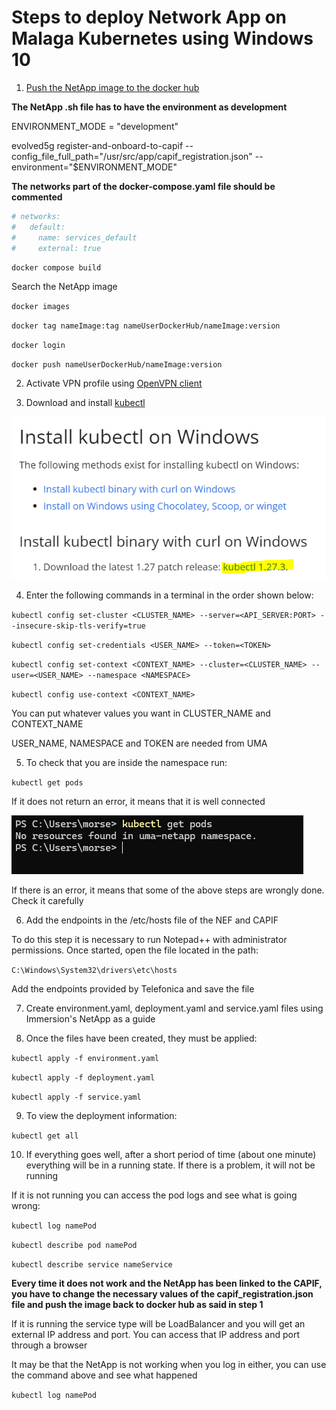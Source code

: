 # Steps to deploy Network App on Malaga Kubernetes using Windows 10

1. [Push the NetApp image to the docker hub](https://www.youtube.com/watch?v=EIHY_CY5J0k&ab_channel=DailyCodeBuffer)

**The NetApp .sh file has to have the environment as development**

ENVIRONMENT_MODE = "development"

evolved5g register-and-onboard-to-capif --config_file_full_path="/usr/src/app/capif_registration.json" --environment="$ENVIRONMENT_MODE"

**The networks part of the docker-compose.yaml file should be commented**

```yaml
# networks:
#   default:
#     name: services_default
#     external: true
```

`docker compose build`

Search the NetApp image

`docker images`

`docker tag nameImage:tag nameUserDockerHub/nameImage:version`

`docker login`

`docker push nameUserDockerHub/nameImage:version`

2. Activate VPN profile using [OpenVPN client](https://openvpn.net/client/client-connect-vpn-for-windows/)

3. Download and install [kubectl](https://kubernetes.io/docs/tasks/tools/install-kubectl-windows/)

![respuesta](./images/Kubectl.PNG)

4. Enter the following commands in a terminal in the order shown below:

`kubectl config set-cluster <CLUSTER_NAME> --server=<API_SERVER:PORT> --insecure-skip-tls-verify=true`

`kubectl config set-credentials <USER_NAME> --token=<TOKEN>`

`kubectl config set-context <CONTEXT_NAME> --cluster=<CLUSTER_NAME> --user=<USER_NAME> --namespace <NAMESPACE>`

`kubectl config use-context <CONTEXT_NAME>`

You can put whatever values you want in CLUSTER_NAME and CONTEXT_NAME

USER_NAME, NAMESPACE and TOKEN are needed from UMA

5. To check that you are inside the namespace run:

`kubectl get pods`

If it does not return an error, it means that it is well connected

![respuesta](./images/Response.PNG)

If there is an error, it means that some of the above steps are wrongly done. Check it carefully

6. Add the endpoints in the /etc/hosts file of the NEF and CAPIF

To do this step it is necessary to run Notepad++ with administrator permissions. Once started, open the file located in the path:

`C:\Windows\System32\drivers\etc\hosts`

Add the endpoints provided by Telefonica and save the file

7. Create environment.yaml, deployment.yaml and service.yaml files using Immersion's NetApp as a guide

8. Once the files have been created, they must be applied:

`kubectl apply -f environment.yaml`

`kubectl apply -f deployment.yaml`

`kubectl apply -f service.yaml`

9. To view the deployment information:

`kubectl get all`

10. If everything goes well, after a short period of time (about one minute) everything will be in a running state. If there is a problem, it will not be running

If it is not running you can access the pod logs and see what is going wrong:

`kubectl log namePod`

`kubectl describe pod namePod`

`kubectl describe service nameService`

**Every time it does not work and the NetApp has been linked to the CAPIF, you have to change the necessary values of the capif_registration.json file and push the image back to docker hub as said in step 1**

If it is running the service type will be LoadBalancer and you will get an external IP address and port. You can access that IP address and port through a browser

It may be that the NetApp is not working when you log in either, you can use the command above and see what happened

`kubectl log namePod` 